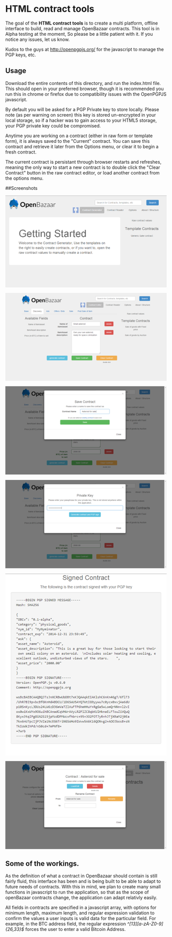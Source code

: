 # HTML contract tools

The goal of the **HTML contract tools** is to create a multi platform, offline interface to build, read and manage OpenBazaar contracts.  This tool is in Alpha testing at the moment, So please be a little patient with it.  If you notice any issues, let us know.

Kudos to the guys at http://openpgpjs.org/ for the javascript to manage the PGP keys, etc.


## Usage
Download the entire contents of this directory, and run the index.html file.  This should open in your preferred browser, though it is recommended you run this in chrome or firefox due to compatibility issues with the OpenPGPJS javascript.

By default you will be asked for a PGP Private key to store locally.  Please note (as per warning on screen) this key is stored un-encrypted in your local storage, so if a hacker was to gain access to your HTML5 storage, your PGP private key could be compromised. 

Anytime you are working on a contract (either in raw form or template form), it is always saved to the "Current" contract.  You can save this contract and retrieve it later from the Options menu, or clear it to begin a fresh contract.

The current contract is persistant through browser restarts and refreshes, meaning the only way to start a new contract is to double click the "Clear Contract" button in the raw contract editor, or load another contract from the options menu.


##Screenshots

![](https://github.com/DelainM/OpenBazaar/blob/html-contracts/html-contract-tools/resources/OB-HTML-Contract-tools.png?raw=true)

![](https://github.com/DelainM/OpenBazaar/blob/master/html-contract-tools/resources/OB-HTML-Contract-tools_raw.png?raw=true)

![](https://github.com/DelainM/OpenBazaar/blob/master/html-contract-tools/resources/OB-HTML-Contract-tools_save_contract.png?raw=true)

![](https://github.com/DelainM/OpenBazaar/blob/master/html-contract-tools/resources/OB-HTML-Contract-tools_sign.png?raw=true)

![](https://github.com/DelainM/OpenBazaar/blob/master/html-contract-tools/resources/OB-HTML-Contract-tools_signed_contract.png?raw=true)

![](https://github.com/DelainM/OpenBazaar/blob/master/html-contract-tools/resources/OB-HTML-Contract-tools_contract_options.png?raw=true)


## Some of the workings.

As the definition of what a contract in OpenBazaar should contain is still fairly fluid, this interface has been and is being built to be able to adapt to future needs of contracts.  With this in mind, we plan to create many small functions in javascript to run the application, so that as the scope of openBazaar contracts change, the application can adapt relativly easily.

All fields in contracts are specified in a javascript array, with options for minimum length, maximum length, and regular expression validation to confirm the values a user inputs is valid data for the particular field.  For example, in the BTC address field, the regular expression *^[13][a-zA-Z0-9]{26,33}$* forces the user to enter a valid Bitcoin Address.
